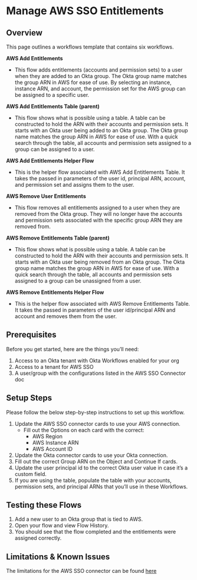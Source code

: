 # Manage AWS SSO Entitlements

## Overview

This page outlines a workflows template that contains six workflows.

**AWS Add Entitlements**

* This flow adds entitlements (accounts and permission sets) to a user when they are added to an Okta group. The Okta group name matches the group ARN in AWS for ease of use. By selecting an instance, instance ARN, and account, the permission set for the AWS group can be assigned to a specific user.

**AWS Add Entitlements Table (parent)**

* This flow shows what is possible using a table. A table can be constructed to hold the ARN with their accounts and permission sets. It starts with an Okta user being added to an Okta group. The Okta group name matches the group ARN in AWS for ease of use. With a quick search through the table, all accounts and permission sets assigned to a group can be assigned to a user.

**AWS Add Entitlements Helper Flow**

* This is the helper flow associated with AWS Add Entitlements Table. It takes the passed in parameters of the user id, principal ARN, account, and permission set and assigns them to the user.

**AWS Remove User Entitlements**

* This flow removes all entitlements assigned to a user when they are removed from the Okta group. They will no longer have the accounts and permission sets associated with the specific group ARN they are removed from.

**AWS Remove Entitlements Table (parent)**

* This flow shows what is possible using a table. A table can be constructed to hold the ARN with their accounts and permission sets. It starts with an Okta user being removed from an Okta group. The Okta group name matches the group ARN in AWS for ease of use. With a quick search through the table, all accounts and permission sets assigned to a group can be unassigned from a user.

**AWS Remove Entitlements Helper Flow**

* This is the helper flow associated with AWS Remove Entitlements Table. It takes the passed in parameters of the user id/principal ARN and account and removes them from the user.

## Prerequisites

Before you get started, here are the things you’ll need:

1. Access to an Okta tenant with Okta Workflows enabled for your org 
2. Access to a tenant for AWS SSO
3. A user/group with the configurations listed in the AWS SSO Connector doc


## Setup Steps

Please follow the below step-by-step instructions to set up this workflow.

1. Update the AWS SSO connector cards to use your AWS connection.
    * Fill out the Options on each card with the correct:
        * AWS Region
        * AWS Instance ARN
        * AWS Account ID
2. Update the Okta connector cards to use your Okta connection.
3. Fill out the correct Group ARN on the Object and Continue If cards.
4. Update the user principal id to the correct Okta user value in case it’s a custom field.
5. If you are using the table, populate the table with your accounts, permission sets, and principal ARNs that you’ll use in these Workflows.


## Testing these Flows

1. Add a new user to an Okta group that is tied to AWS.
2. Open your flow and view Flow History.
3. You should see that the flow completed and the entitlements were assigned correctly.


## Limitations & Known Issues

The limitations for the AWS SSO connector can be found [here](https://help.okta.com/en/prod/Content/Topics/Workflows/connector-reference/awssso/awssso.htm "AWS SSO help documentation")

